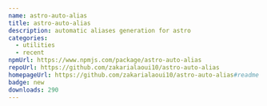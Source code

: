 ```yaml
---
name: astro-auto-alias
title: astro-auto-alias
description: automatic aliases generation for astro
categories:
  - utilities
  - recent
npmUrl: https://www.npmjs.com/package/astro-auto-alias
repoUrl: https://github.com/zakarialaoui10/astro-auto-alias
homepageUrl: https://github.com/zakarialaoui10/astro-auto-alias#readme
badge: new
downloads: 290
---
```


